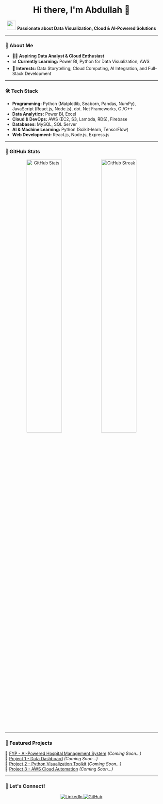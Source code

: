 <h1 align="center">Hi there, I'm Abdullah 👋</h1>

<p align="center">
  <img src="https://media.giphy.com/media/hvRJCLFzcasrR4ia7z/giphy.gif" width="30">
  <strong> Passionate about Data Visualization, Cloud & AI-Powered Solutions </strong>
</p>

---

### 🚀 About Me
- 🧑‍💻 **Aspiring Data Analyst & Cloud Enthusiast**
- 📊 **Currently Learning:** Power BI, Python for Data Visualization, AWS  
- 🎯 **Interests:** Data Storytelling, Cloud Computing, AI Integration, and Full-Stack Development  

---

### 🛠️ Tech Stack
- **Programming:** Python (Matplotlib, Seaborn, Pandas, NumPy), JavaScript (React.js, Node.js),  dot. Net Frameworks, C /C++  
- **Data Analytics:** Power BI, Excel  
- **Cloud & DevOps:** AWS (EC2, S3, Lambda, RDS), Firebase  
- **Databases:** MySQL, SQL Server
- **AI & Machine Learning:** Python (Scikit-learn, TensorFlow)  
- **Web Development:** React.js, Node.js, Express.js  

---

### 🌟 GitHub Stats
<p align="center">
  <img src="https://github-readme-stats.vercel.app/api?username=abdullah2088&show_icons=true&theme=radical" width="48%" alt="GitHub Stats">
  <img src="https://github-readme-streak-stats.herokuapp.com/?user=abdullah2088&theme=radical" width="48%" alt="GitHub Streak">
</p>

---

### 📌 Featured Projects  
🔹 [FYP - AI-Powered Hospital Management System](#) *(Coming Soon...)*  
🔹 [Project 1 - Data Dashboard](#) *(Coming Soon...)*  
🔹 [Project 2 - Python Visualization Toolkit](#) *(Coming Soon...)*  
🔹 [Project 3 - AWS Cloud Automation](#) *(Coming Soon...)*  

---

### 📢 Let's Connect!  
<p align="center">
  <a href="https://www.linkedin.com/in/abdullahahmad11/" target="_blank">
    <img src="https://img.shields.io/badge/LinkedIn-blue?style=for-the-badge&logo=linkedin" alt="LinkedIn">
  </a>
  <a href="https://github.com/abdullah2088" target="_blank">
    <img src="https://img.shields.io/badge/GitHub-black?style=for-the-badge&logo=github" alt="GitHub">
  </a>
</p>
